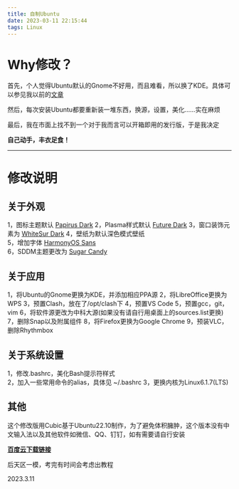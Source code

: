 ```yaml
---
title: 自制Ubuntu
date: 2023-03-11 22:15:44
tags: Linux
---
```


# Why修改？
首先，个人觉得Ubuntu默认的Gnome不好用，而且难看，所以换了KDE。具体可以参见我以前的[文章](https://chennuo7967.github.io/2023/02/05/KDE-or-Gnome-%E6%AF%94%E8%BE%83%E4%B8%A4%E8%80%85%E4%BC%98%E5%8A%A3/)

然后，每次安装Ubuntu都要重新装一堆东西，换源，设置，美化......实在麻烦

最后，我在市面上找不到一个对于我而言可以开箱即用的发行版，于是我决定

**自己动手，丰衣足食！**

*******
# 修改说明
## 关于外观        
1，图标主题默认 [Papirus Dark](https://github.com/PapirusDevelopmentTeam/papirus-icon-theme/)
2，Plasma样式默认 [Future Dark](https://store.kde.org/p/1491485/)
3，窗口装饰元素为 [WhiteSur Dark](https://store.kde.org/p/1398840/)
4，壁纸为默认深色模式壁纸        
5，增加字体 [HarmonyOS Sans](https://communityfile-drcn.op.hicloud.com/FileServer/getFile/cmtyPub/011/111/111/0000000000011111111.20221101115044.33201174322571893280998053929524:50531031060425:2800:6DA5B24196810B0861671524221560A081031A0859326AD524B15C316D0AB6F9.zip?needInitFileName=true)        
6，SDDM主题更改为 [Sugar Candy](https://store.kde.org/p/1312658)

## 关于应用        
1，将Ubuntu的Gnome更换为KDE，并添加相应PPA源
2，将LibreOffice更换为WPS
3，预置Clash，放在了/opt/clash下
4，预置VS Code
5，预置gcc，git，vim
6，将软件源更改为中科大源(如果没有请自行用桌面上的sources.list更换)
7，删除Snap以及附属组件
8，将Firefox更换为Google Chrome
9，预装VLC，删除Rhythmbox

## 关于系统设置        
1，修改.bashrc，美化Bash提示符样式        
2，加入一些常用命令的alias，具体见 ~/.bashrc
3，更换内核为Linux6.1.7(LTS)

## 其他        
这个修改版用Cubic基于Ubuntu22.10制作，为了避免体积臃肿，这个版本没有中文输入法以及其他软件如微信、QQ、钉钉，如有需要请自行安装

**[百度云下载链接](https://pan.baidu.com/s/13R8YSFWEc0rVJca0TqN4RQ?pwd=7967)**

后天区一模，考完有时间会考虑出教程

2023.3.11